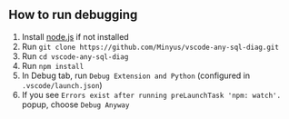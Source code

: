 ## How to run debugging

1. Install [node.js](https://nodejs.org/en) if not installed
2. Run `git clone https://github.com/Minyus/vscode-any-sql-diag.git`
3. Run `cd vscode-any-sql-diag`
4. Run `npm install`
5. In Debug tab, run `Debug Extension and Python` (configured in `.vscode/launch.json`)
6. If you see `Errors exist after running preLaunchTask 'npm: watch'.` popup, choose `Debug Anyway`
